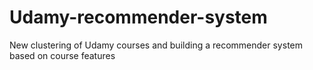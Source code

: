 # Udamy-recommender-system
New clustering of Udamy courses and building a recommender system based on course features
